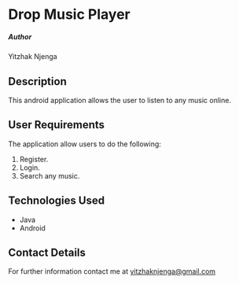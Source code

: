 # Drop Music Player

##### Author
Yitzhak Njenga

## Description
This android application allows the user to listen to any music online.

## User Requirements
The application allow users to do the following:
1. Register.
2. Login.
3. Search any music.


## Technologies Used

* Java
* Android


## Contact Details
For further information contact me at yitzhaknjenga@gmail.com
